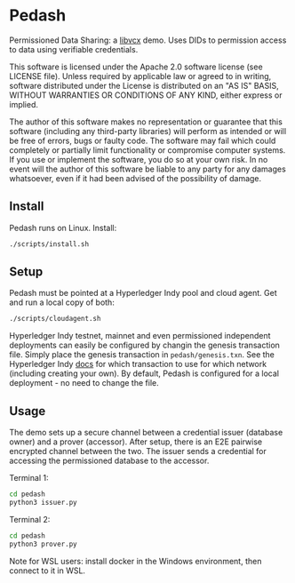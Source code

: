 # Pedash

Permissioned Data Sharing: a [libvcx](https://github.com/hyperledger/indy-sdk/tree/master/vcx) demo. Uses DIDs to permission access to data using verifiable credentials.

This software is licensed under the Apache 2.0 software license (see LICENSE file). Unless required by applicable law or agreed to in writing, software distributed under the License is distributed on an "AS IS" BASIS, WITHOUT WARRANTIES OR CONDITIONS OF ANY KIND, either express or implied.

The author of this software makes no representation or guarantee that this software (including any third-party libraries) will perform as intended or will be free of errors, bugs or faulty code. The software may fail which could completely or partially limit functionality or compromise computer systems. If you use or implement the software, you do so at your own risk. In no event will the author of this software be liable to any party for any damages whatsoever, even if it had been advised of the possibility of damage.

## Install

Pedash runs on Linux. Install:

```Bash
./scripts/install.sh
```

## Setup

Pedash must be pointed at a Hyperledger Indy pool and cloud agent. Get and run a local copy of both:

```Bash
./scripts/cloudagent.sh
```

Hyperledger Indy testnet, mainnet and even permissioned independent deployments can easily be configured by changin the genesis transaction file. Simply place the genesis transaction in `pedash/genesis.txn`. See the Hyperledger Indy [docs](https://hyperledger-indy.readthedocs.io/projects/node/en/latest/transactions.html#genesis-transactions) for which transaction to use for which network (including creating your own). By default, Pedash is configured for a local deployment - no need to change the file.

## Usage

The demo sets up a secure channel between a credential issuer (database owner) and a prover (accessor). After setup, there is an E2E pairwise encrypted channel between the two. The issuer sends a credential for accessing the permissioned database to the accessor.

Terminal 1:

```Bash
cd pedash
python3 issuer.py
```

Terminal 2:

```Bash
cd pedash
python3 prover.py
```

Note for WSL users: install docker in the Windows environment, then connect to it in WSL.

